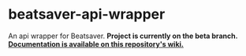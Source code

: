 # beatsaver-api-wrapper
An api wrapper for Beatsaver. **Project is currently on the beta branch. [Documentation is available on this repository's wiki.](https://github.com/martin0300/beatsaver-api-wrapper/wiki)**
